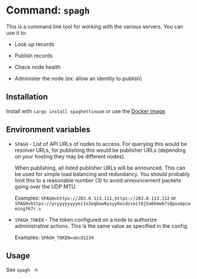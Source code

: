 # Command: `spagh`

This is a command line tool for working with the various servers. You can use it to:

- Look up records

- Publish records

- Check node health

- Administer the node (ex: allow an identity to publish)

## Installation

Install with `cargo install spaghettinuum` or use the [Docker image](https://github.com/andrewbaxter/spaghettinuum/pkgs/container/spaghettinuum).

## Environment variables

- `SPAGH` - List of API URLs of nodes to access. For querying this would be resolver URLs, for publishing this would be publisher URLs (depending on your hosting they may be different nodes).

  When publishing, all listed publisher URLs will be announced. This can be used for simple load balancing and redundancy. You should probably limit this to a reasonable number (3) to avoid announcement packets going over the UDP MTU.

  Examples: `SPAGH=https://203.0.113.111,https://203.0.113.112` or `SPAGH=https://yryyyyyyyyei1n3eqbew6ysyy6ocdzseit6j5a6kmwb7s8puxmpcwmingf67r.s`

- `SPAGH_TOKEN` - The token configured on a node to authorize administrative actions. This is the same value as specified in the config.

  Examples: `SPAGH_TOKEN=abcd1234`

## Usage

See `spagh -h`
